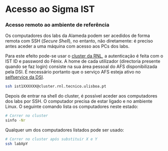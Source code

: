 # Acesso ao Sigma IST

### Acesso remoto ao ambiente de referência

Os computadores dos labs da Alameda podem ser acedidos de forma remota com SSH (_Secure Shell_), no entanto, não diretamente: é preciso antes aceder a uma máquina com acesso aos PCs dos labs.

Para este efeito pode-se usar o [cluster da RNL](https://rnl.tecnico.ulisboa.pt/servicos/cluster/), a autenticação é feita com o IST ID e password do Fénix. A home de cada utilizador (directoria presente quando se faz login) consiste na sua área pessoal do AFS disponibilizada pela DSI. É necessário portanto que o serviço AFS esteja ativo no [selfservice da DSI](https://selfservice.dsi.tecnico.ulisboa.pt/).

```bash
ssh ist1XXXXXX@cluster.rnl.tecnico.ulisboa.pt
```

Depois de entrar na shell do cluster, é possível aceder aos computadores dos labs por SSH. O computador precisa de estar ligado e no ambiente Linux. O seguinte comando lista os computadores neste estado:

```bash
# Correr no cluster
sinfo -Nr
```

Qualquer um dos computadores listados pode ser usado:

```bash
# Correr no cluster após substituir X e Y
ssh labXpY
```
